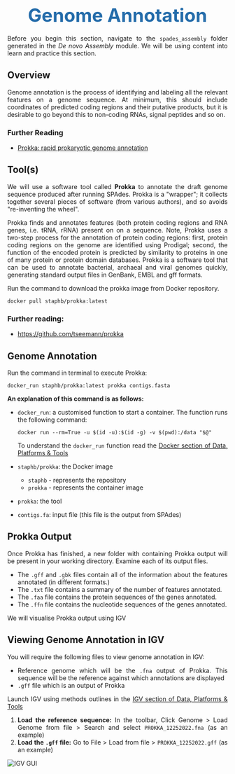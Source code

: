 <h1 style="text-align:center"><span style="color:#246CAA; font-size:1.5em">Genome Annotation</span></h1>

Before you begin this section, navigate to the `spades_assembly` folder generated in the *De novo Assembly* module. We will be using content into learn and practice this section.

## Overview

Genome annotation is the process of identifying and labeling all the relevant features on a genome sequence. At minimum, this should include coordinates of predicted coding regions and their putative products, but it is desirable to go beyond this to non-coding RNAs, signal peptides and so on.

### Further Reading
- [Prokka: rapid prokaryotic genome annotation](https://academic.oup.com/bioinformatics/article/30/14/2068/2390517)

## Tool(s)

We will use a software tool called **Prokka** to annotate the draft genome sequence produced after running SPAdes. Prokka is a "wrapper"; it collects together several pieces of software (from various authors), and so avoids "re-inventing the wheel".

Prokka finds and annotates features (both protein coding regions and RNA genes, i.e. tRNA, rRNA) present on on a sequence. Note, Prokka uses a two-step process for the annotation of protein coding regions: first, protein coding regions on the genome are identified using Prodigal; second, the function of the encoded protein is predicted by similarity to proteins in one of many protein or protein domain databases. Prokka is a software tool that can be used to annotate bacterial, archaeal and viral genomes quickly, generating standard output files in GenBank, EMBL and gff formats.

Run the command to download the prokka image from Docker repository.
```
docker pull staphb/prokka:latest
```
### Further reading:
- https://github.com/tseemann/prokka

## Genome Annotation

Run the command in terminal to execute Prokka:

```
docker_run staphb/prokka:latest prokka contigs.fasta
```

**An explanation of this command is as follows:**
- `docker_run`: a customised function to start a container. The function runs the following command:
    ```
    docker run --rm=True -u $(id -u):$(id -g) -v $(pwd):/data "$@"
    ```
    To understand the `docker_run` function read the [Docker section of Data, Platforms & Tools](Advanced_Bioinformatics/bioinformatics_tools?id=_1-docker)

- `staphb/prokka`: the Docker image
  - `staphb` - represents the repository
  - `prokka` - represents the container image

- `prokka`: the tool

- `contigs.fa`: input file (this file is the output from SPAdes)

## Prokka Output

Once Prokka has finished, a new folder with containing Prokka output will be present in your working directory. Examine each of its output files.
- The `.gff` and `.gbk` files contain all of the information about the features annotated (in different formats.)
- The `.txt` file contains a summary of the number of features annotated.
- The `.faa` file contains the protein sequences of the genes annotated.
- The `.ffn` file contains the nucleotide sequences of the genes annotated.

We will visualise Prokka output using IGV

## Viewing Genome Annotation in IGV

You will require the following files to view genome annotation in IGV:
- Reference genome which will be the `.fna` output of Prokka. This sequence will be the reference against which annotations are displayed
- `.gff` file which is an output of Prokka

Launch IGV using methods outlines in the [IGV section of Data, Platforms & Tools](Advanced_Bioinformatics/bioinformatics_tools?id=_1-igv)
1. **Load the reference sequence:** In the toolbar, Click Genome > Load Genome from file > Search and select `PROKKA_12252022.fna` (as an example)
2. **Load the `.gff` file:** Go to File > Load from file > `PROKKA_12252022.gff` (as an example)

![IGV GUI](/img/genome_annotation_1.jpg "IGV GUI")

<style>body {text-align: justify}</style>